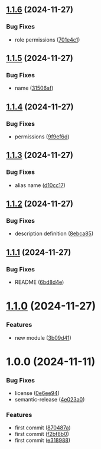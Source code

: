 ## [1.1.6](https://github.com/nstrlabs/tf-aws-cloudtrail/compare/v1.1.5...v1.1.6) (2024-11-27)


### Bug Fixes

* role permissions ([701e4c1](https://github.com/nstrlabs/tf-aws-cloudtrail/commit/701e4c13de3c1700022706d6d4d29252ca7c1d08))

## [1.1.5](https://github.com/nstrlabs/tf-aws-cloudtrail/compare/v1.1.4...v1.1.5) (2024-11-27)


### Bug Fixes

* name ([31506af](https://github.com/nstrlabs/tf-aws-cloudtrail/commit/31506afe7afb619006b91217c66e9c0f147cdad0))

## [1.1.4](https://github.com/nstrlabs/tf-aws-cloudtrail/compare/v1.1.3...v1.1.4) (2024-11-27)


### Bug Fixes

* permissions ([9f9ef6d](https://github.com/nstrlabs/tf-aws-cloudtrail/commit/9f9ef6df7dfe1b567a66d88d85eb875f8f2a5e34))

## [1.1.3](https://github.com/nstrlabs/tf-aws-cloudtrail/compare/v1.1.2...v1.1.3) (2024-11-27)


### Bug Fixes

* alias name ([d10cc17](https://github.com/nstrlabs/tf-aws-cloudtrail/commit/d10cc17e555a48db3e3cff6c3e0f3df808859bda))

## [1.1.2](https://github.com/nstrlabs/tf-aws-cloudtrail/compare/v1.1.1...v1.1.2) (2024-11-27)


### Bug Fixes

* description definition ([8ebca85](https://github.com/nstrlabs/tf-aws-cloudtrail/commit/8ebca8561c56e620a01b75b5069934f42c477a89))

## [1.1.1](https://github.com/nstrlabs/tf-aws-cloudtrail/compare/v1.1.0...v1.1.1) (2024-11-27)


### Bug Fixes

* README ([6bd8d4e](https://github.com/nstrlabs/tf-aws-cloudtrail/commit/6bd8d4e66dcf09a542ccb6f2b2c64f53b428338d))

# [1.1.0](https://github.com/nstrlabs/tf-aws-cloudtrail/compare/v1.0.0...v1.1.0) (2024-11-27)


### Features

* new module ([3b09d41](https://github.com/nstrlabs/tf-aws-cloudtrail/commit/3b09d41caceccc6ce9cf403e0b1e3f1c271bce57))

# 1.0.0 (2024-11-11)


### Bug Fixes

* license ([0e6ee94](https://github.com/nstrlabs/tf-aws-cloudtrail/commit/0e6ee9498cdfa34776575ff0ed7c78ed18b1dc16))
* semantic-release ([4e023a0](https://github.com/nstrlabs/tf-aws-cloudtrail/commit/4e023a0fee6d4caee55b768379b10106b9d7ba1b))


### Features

* first commit ([870487a](https://github.com/nstrlabs/tf-aws-cloudtrail/commit/870487a3c93591456fab408ce6d10424637ff869))
* first commit ([f2bf8b0](https://github.com/nstrlabs/tf-aws-cloudtrail/commit/f2bf8b05de28ec34b08f4f9e79c7f230ecc71a9d))
* first commit ([e318988](https://github.com/nstrlabs/tf-aws-cloudtrail/commit/e3189883fe4fac5d0251afd698c05eee8acd1411))

